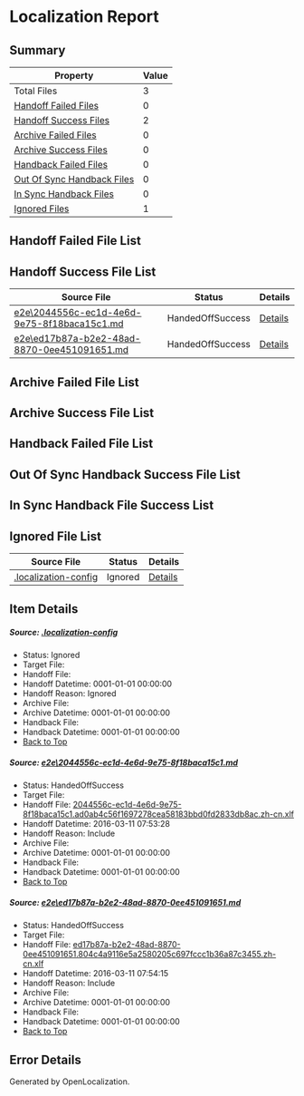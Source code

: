 # <a name='report-top'></a> Localization Report

## Summary
 Property | Value 
 -------- | ----- 
 Total Files | 3
[ Handoff Failed Files ](#handoff-failed-list)| 0
[ Handoff Success Files ](#handoff-success-list)| 2
[ Archive Failed Files ](#archive-failed-list)| 0
[ Archive Success Files ](#archive-success-list)| 0
[ Handback Failed Files ](#handback-failed-list)| 0
[ Out Of Sync Handback Files ](#outofsync-handback-success-list)| 0
[ In Sync Handback Files ](#insync-handback-success-list)| 0
[ Ignored Files ](#ignored-list)| 1

## <a name='handoff-failed-list'></a> Handoff Failed File List

## <a name='handoff-success-list'></a> Handoff Success File List
 Source File | Status | Details 
 ----------- | ------ | ------- 
 [e2e\2044556c-ec1d-4e6d-9e75-8f18baca15c1.md](https://github.com/OpenLocalizationTest/oltest/blob/16af65fcc72719809593e9f65d7112c3d08e829d/e2e/2044556c-ec1d-4e6d-9e75-8f18baca15c1.md) | HandedOffSuccess | [Details](#e701a042aab363018516088c1f71f210400d634d1)
 [e2e\ed17b87a-b2e2-48ad-8870-0ee451091651.md](https://github.com/OpenLocalizationTest/oltest/blob/5cd540ed1e1e36ae2d903ac038360ffd0e9a29fc/e2e/ed17b87a-b2e2-48ad-8870-0ee451091651.md) | HandedOffSuccess | [Details](#a3b3efbf25255ec1d98eb37cde711ecdb56d83882)

## <a name='archive-failed-list'></a> Archive Failed File List

## <a name='archive-success-list'></a> Archive Success File List

## <a name='handback-failed-list'></a> Handback Failed File List

## <a name='outofsync-handback-success-list'></a> Out Of Sync Handback Success File List

## <a name='insync-handback-success-list'></a> In Sync Handback File Success List

## <a name='ignored-list'></a> Ignored File List
 Source File | Status | Details 
 ----------- | ------ | ------- 
 [.localization-config](https://github.com/OpenLocalizationTest/oltest/blob/5cd540ed1e1e36ae2d903ac038360ffd0e9a29fc/.localization-config) | Ignored | [Details](#66aca4b1c2f43b14ec41e0e427345df94af1d5e10)

## Item Details
##### <a name='66aca4b1c2f43b14ec41e0e427345df94af1d5e10'></a> Source: [.localization-config](https://github.com/OpenLocalizationTest/oltest/blob/5cd540ed1e1e36ae2d903ac038360ffd0e9a29fc/.localization-config)
* Status: Ignored
* Target File: 
* Handoff File: 
* Handoff Datetime: 0001-01-01 00:00:00
* Handoff Reason: Ignored
* Archive File: 
* Archive Datetime: 0001-01-01 00:00:00
* Handback File: 
* Handback Datetime: 0001-01-01 00:00:00
* [Back to Top](#report-top)

##### <a name='e701a042aab363018516088c1f71f210400d634d1'></a> Source: [e2e\2044556c-ec1d-4e6d-9e75-8f18baca15c1.md](https://github.com/OpenLocalizationTest/oltest/blob/16af65fcc72719809593e9f65d7112c3d08e829d/e2e/2044556c-ec1d-4e6d-9e75-8f18baca15c1.md)
* Status: HandedOffSuccess
* Target File: 
* Handoff File: [2044556c-ec1d-4e6d-9e75-8f18baca15c1.ad0ab4c56f1697278cea58183bbd0fd2833db8ac.zh-cn.xlf](https://github.com/OpenLocalizationTestOrg/olhandoff/blob/fb49a2526dfdd6c089800d74d7a45dc071384dc6/ol-handoff/OpenLocalizationTestOrg/oltest.zh-cn/terryjin/ht/2044556c-ec1d-4e6d-9e75-8f18baca15c1.ad0ab4c56f1697278cea58183bbd0fd2833db8ac.zh-cn.xlf)
* Handoff Datetime: 2016-03-11 07:53:28
* Handoff Reason: Include
* Archive File: 
* Archive Datetime: 0001-01-01 00:00:00
* Handback File: 
* Handback Datetime: 0001-01-01 00:00:00
* [Back to Top](#report-top)

##### <a name='a3b3efbf25255ec1d98eb37cde711ecdb56d83882'></a> Source: [e2e\ed17b87a-b2e2-48ad-8870-0ee451091651.md](https://github.com/OpenLocalizationTest/oltest/blob/5cd540ed1e1e36ae2d903ac038360ffd0e9a29fc/e2e/ed17b87a-b2e2-48ad-8870-0ee451091651.md)
* Status: HandedOffSuccess
* Target File: 
* Handoff File: [ed17b87a-b2e2-48ad-8870-0ee451091651.804c4a9116e5a2580205c697fccc1b36a87c3455.zh-cn.xlf](https://github.com/OpenLocalizationTestOrg/olhandoff/blob/b9da18cb5e246127b0a2c23c4a1717d66fae48fa/ol-handoff/OpenLocalizationTestOrg/oltest.zh-cn/terryjin/ht/ed17b87a-b2e2-48ad-8870-0ee451091651.804c4a9116e5a2580205c697fccc1b36a87c3455.zh-cn.xlf)
* Handoff Datetime: 2016-03-11 07:54:15
* Handoff Reason: Include
* Archive File: 
* Archive Datetime: 0001-01-01 00:00:00
* Handback File: 
* Handback Datetime: 0001-01-01 00:00:00
* [Back to Top](#report-top)


## Error Details

Generated by OpenLocalization.
